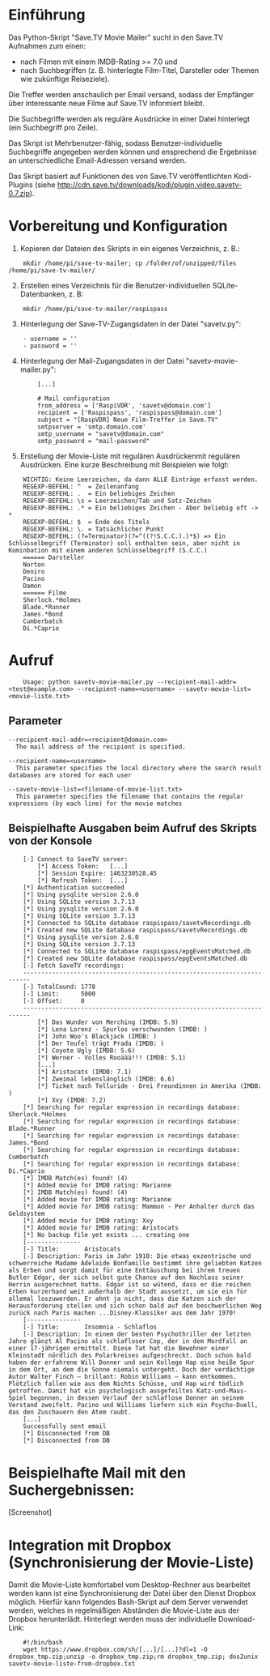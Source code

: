 # Einführung

Das Python-Skript "Save.TV Movie Mailer" sucht in den Save.TV Aufnahmen zum einen:
* nach Filmen mit einem IMDB-Rating >= 7.0 und 
* nach Suchbegriffen (z. B. hinterlegte Film-Titel, Darsteller oder Themen wie zukünftige Reiseziele). 

Die Treffer werden anschaulich per Email versand, sodass der Empfänger über interessante neue Filme auf Save.TV informiert bleibt.

Die Suchbegriffe werden als reguläre Ausdrücke in einer Datei hinterlegt (ein Suchbegriff pro Zeile).

Das Skript ist Mehrbenutzer-fähig, sodass Benutzer-individuelle Suchbegriffe angegeben werden können und ensprechend die Ergebnisse an unterschiedliche Email-Adressen versand werden.

Das Skript basiert auf Funktionen des von Save.TV veröffentlichten Kodi-Plugins (siehe http://cdn.save.tv/downloads/kodi/plugin.video.savetv-0.7.zip).

# Vorbereitung und Konfiguration

1. Kopieren der Dateien des Skripts in ein eigenes Verzeichnis, z. B.:
```
    mkdir /home/pi/save-tv-mailer; cp /folder/of/unzipped/files /home/pi/save-tv-mailer/
```
2. Erstellen eines Verzeichnis für die Benutzer-individuellen SQLite-Datenbanken, z. B: 
```
    mkdir /home/pi/save-tv-mailer/raspispass
```
3. Hinterlegung der Save-TV-Zugangsdaten in der Datei "savetv.py":
```
    - username = ''
    - password = ''
```
4. Hinterlegung der Mail-Zugangsdaten in der Datei "savetv-movie-mailer.py":
```
        [...]

        # Mail configuration
        from_address = ['RaspiVDR', 'savetv@domain.com']
        recipient = ['Raspispass', 'raspispass@domain.com']
        subject = "[RaspVDR] Neue Film-Treffer in Save.TV"
        smtpserver = 'smtp.domain.com'
        smtp_username = "savetv@domain.com"
        smtp_password = "mail-password"
```
5. Erstellung der Movie-Liste mit regulären Ausdrückenmit regulären Ausdrücken. Eine kurze Beschreibung mit Beispielen wie folgt:
```
    WICHTIG: Keine Leerzeichen, da dann ALLE Einträge erfasst werden.
    REGEXP-BEFEHL: ^  = Zeilenanfang
    REGEXP-BEFEHL: .  = Ein beliebiges Zeichen
    REGEXP-BEFEHL: \s = Leerzeichen/Tab und Satz-Zeichen
    REGEXP-BEFEHL: .* = Ein beliebiges Zeichen - Aber beliebig oft -> *
    REGEXP-BEFEHL: $  = Ende des Titels
    REGEXP-BEFEHL: \. = Tatsächlicher Punkt
    REGEXP-BEFEHL: (?=Terminator)(?=^((?!S.C.C.).)*$) => Ein Schlüsselbegriff (Terminator) soll enthalten sein, aber nicht in Kominbation mit einem anderen Schlüsselbegriff (S.C.C.)
    ====== Darsteller
    Norton
    Deniro
    Pacino
    Damon
    ====== Filme
    Sherlock.*Holmes
    Blade.*Runner
    James.*Bond
    Cumberbatch
    Di.*Caprio
```
# Aufruf
```
    Usage: python savetv-movie-mailer.py --recipient-mail-addr=<test@example.com> --recipient-name=<username> --savetv-movie-list=<movie-liste.txt>
```
## Parameter
```
--recipient-mail-addr=<recipient@domain.com>
  The mail address of the recipient is specified.

--recipient-name=<username>
  This parameter specifies the local directory where the search result databases are stored for each user

--savetv-movie-list=<filename-of-movie-list.txt>
  This parameter specifies the filename that contains the regular expressions (by each line) for the movie matches
```
## Beispielhafte Ausgaben beim Aufruf des Skripts von der Konsole
```
    [-] Connect to SaveTV server:
        [*] Access Token:   [...]
        [*] Session Expire: 1463230528.45
        [*] Refresh Token:  [...]
    [*] Authentication succeeded
    [*] Using pysqlite version 2.6.0
    [*] Using SQLite version 3.7.13
    [*] Using pysqlite version 2.6.0
    [*] Using SQLite version 3.7.13
    [*] Connected to SQLite database raspispass/savetvRecordings.db
    [*] Created new SQLite database raspispass/savetvRecordings.db
    [*] Using pysqlite version 2.6.0
    [*] Using SQLite version 3.7.13
    [*] Connected to SQLite database raspispass/epgEventsMatched.db
    [*] Created new SQLite database raspispass/epgEventsMatched.db
    [-] Fetch SaveTV recordings:
    ------------------------------------------------------------------------
    [-] TotalCound: 1778
    [-] Limit:      5000
    [-] Offset:     0
    ------------------------------------------------------------------------
        [*] Das Wunder von Merching (IMDB: 5.9)
        [*] Lena Lorenz - Spurlos verschwunden (IMDB: )
        [*] John Woo's Blackjack (IMDB: )
        [*] Der Teufel trägt Prada (IMDB: )
        [*] Coyote Ugly (IMDB: 5.6)
        [*] Werner - Volles Rooäää!!! (IMDB: 5.1)
        [...]
        [*] Aristocats (IMDB: 7.1)
        [*] Zweimal lebenslänglich (IMDB: 6.6)
        [*] Ticket nach Telluride - Drei Freundinnen in Amerika (IMDB: )
        [*] Xxy (IMDB: 7.2)
    [*] Searching for regular expression in recordings database: Sherlock.*Holmes
    [*] Searching for regular expression in recordings database: Blade.*Runner
    [*] Searching for regular expression in recordings database: James.*Bond
    [*] Searching for regular expression in recordings database: Cumberbatch
    [*] Searching for regular expression in recordings database: Di.*Caprio
    [*] IMDB Match(es) found! (4)
    [*] Added movie for IMDB rating: Marianne
    [*] IMDB Match(es) found! (4)
    [*] Added movie for IMDB rating: Marianne
    [*] Added movie for IMDB rating: Mammon - Per Anhalter durch das Geldsystem
    [*] Added movie for IMDB rating: Xxy
    [*] Added movie for IMDB rating: Aristocats
    [*] No backup file yet exists ... creating one
    [---------------
    [-] Title:       Aristocats
    [-] Description: Paris im Jahr 1910: Die etwas exzentrische und schwerreiche Madame Adelaide Bonfamille bestimmt ihre geliebten Katzen als Erben und sorgt damit für eine Enttäuschung bei ihrem treuen Butler Edgar, der sich selbst gute Chance auf den Nachlass seiner Herrin ausgerechnet hatte. Edgar ist so wütend, dass er die reichen Erben kurzerhand weit außerhalb der Stadt aussetzt, um sie ein für allemal loszuwerden. Er ahnt ja nicht, dass die Katzen sich der Herausforderung stellen und sich schon bald auf den beschwerlichen Weg zurück nach Paris machen ...Disney-Klassiker aus dem Jahr 1970!
    [---------------
    [-] Title:       Insomnia - Schlaflos
    [-] Description: In einem der besten Psychothriller der letzten Jahre glänzt Al Pacino als schlafloser Cop, der in dem Mordfall an einer 17-jährigen ermittelt. Diese Tat hat die Bewohner einer Kleinstadt nördlich des Polarkreises aufgeschreckt. Doch schon bald haben der erfahrene Will Donner und sein Kollege Hap eine heiße Spur in dem Ort, an dem die Sonne niemals untergeht. Doch der verdächtige Autor Walter Finch – brillant: Robin Williams – kann entkommen. Plötzlich fallen wie aus dem Nichts Schüsse, und Hap wird tödlich getroffen. Damit hat ein psychologisch ausgefeiltes Katz-und-Maus-Spiel begonnen, in dessen Verlauf der schlaflose Donner an seinem Verstand zweifelt. Pacino und Williams liefern sich ein Psycho-Duell, das den Zuschauern den Atem raubt.
    [...]
    Successfully sent email
    [*] Disconnected from DB
    [*] Disconnected from DB
```

# Beispielhafte Mail mit den Suchergebnissen:

[Screenshot]

# Integration mit Dropbox (Synchronisierung der Movie-Liste)

Damit die Movie-Liste komfortabel vom Desktop-Rechner aus bearbeitet werden kann ist eine Synchronisierung der Datei über den Dienst Dropbox möglich. Hierfür kann folgendes Bash-Skript auf dem Server verwendet werden, welches in regelmäßigen Abständen die Movie-Liste aus der Dropbox herunterlädt. Hinterlegt werden muss der individuelle Download-Link:
```
    #!/bin/bash
    wget https://www.dropbox.com/sh/[...]/[...]?dl=1 -O dropbox_tmp.zip;unzip -o dropbox_tmp.zip;rm dropbox_tmp.zip; dos2unix savetv-movie-liste-from-dropbox.txt
```

